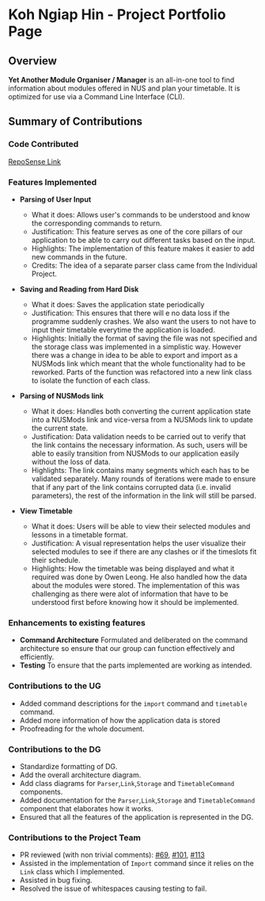 # Koh Ngiap Hin - Project Portfolio Page

## Overview
**Yet Another Module Organiser / Manager** is an all-in-one tool to find information about modules offered in NUS and plan your timetable. It is optimized for use via a Command Line Interface (CLI).

## Summary of Contributions

### Code Contributed
[RepoSense Link](https://nus-cs2113-ay2223s1.github.io/tp-dashboard/?search=kohnh&breakdown=true&sort=groupTitle&sortWithin=title&since=2022-09-16&timeframe=commit&mergegroup=&groupSelect=groupByRepos&checkedFileTypes=docs~functional-code~test-code~other)

### Features Implemented

- **Parsing of User Input** 
  - What it does: Allows user's commands to be understood and know the corresponding commands to return.
  - Justification: This feature serves as one of the core pillars of our application to be able to carry out different tasks based on the input.
  - Highlights: The implementation of this feature makes it easier to add new commands in the future.
  - Credits: The idea of a separate parser class came from the Individual Project.

- **Saving and Reading from Hard Disk** 
  - What it does: Saves the application state periodically
  - Justification: This ensures that there will e no data loss if the programme suddenly crashes. We also want the users to not have to input their timetable everytime the application is loaded.
  - Highlights: Initially the format of saving the file was not specified and the storage class was implemented in a simplistic way. However there was a change in idea to be able to export and import as a NUSMods link which meant that the whole functionality had to be reworked. Parts of the function was refactored into a new link class to isolate the function of each class.

- **Parsing of NUSMods link**
  - What it does: Handles both converting the current application state into a NUSMods link and vice-versa from a NUSMods link to update the current state.
  - Justification: Data validation needs to be carried out to verify that the link contains the necessary information. As such, users will be able to easily transition from NUSMods to our application easily without the loss of data.
  - Highlights: The link contains many segments which each has to be validated separately. Many rounds of iterations were made to ensure that if any part of the link contains corrupted data (i.e. invalid parameters), the rest of the information in the link will still be parsed.

- **View Timetable**
  - What it does: Users will be able to view their selected modules and lessons in a timetable format.
  - Justification: A visual representation helps the user visualize their selected modules to see if there are any clashes or if the timeslots fit their schedule.
  - Highlights: How the timetable was being displayed and what it required was done by Owen Leong. He also handled how the data about the modules were stored. The implementation of this was challenging as there were alot of information that have to be understood first before knowing how it should be implemented.

### Enhancements to existing features
- **Command Architecture** Formulated and deliberated on the command architecture so ensure that our group can function effectively and efficiently.
- **Testing** To ensure that the parts implemented are working as intended.

### Contributions to the UG

- Added command descriptions for the `import` command and `timetable` command.
- Added more information of how the application data is stored
- Proofreading for the whole document.

### Contributions to the DG

- Standardize formatting of DG.
- Add the overall architecture diagram.
- Add class diagrams for `Parser`,`Link`,`Storage` and `TimetableCommand` components.
- Added documentation for the `Parser`,`Link`,`Storage` and `TimetableCommand` component that elaborates how it works.
- Ensured that all the features of the application is represented in the DG.

### Contributions to the Project Team

- PR reviewed (with non trivial comments): [#69](https://github.com/AY2223S1-CS2113-F11-3/tp/pull/69), [#101](https://github.com/AY2223S1-CS2113-F11-3/tp/pull/101), [#113](https://github.com/AY2223S1-CS2113-F11-3/tp/pull/113)
- Assisted in the implementation of `Import` command since it relies on the `Link` class which I implemented.
- Assisted in bug fixing. 
- Resolved the issue of whitespaces causing testing to fail.